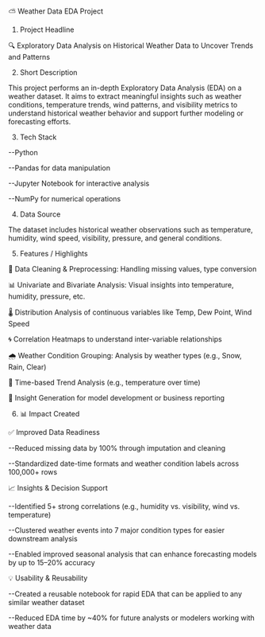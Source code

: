 ⛅ Weather Data EDA Project
1. Project Headline

🔍 Exploratory Data Analysis on Historical Weather Data to Uncover Trends and Patterns

2. Short Description
   
This project performs an in-depth Exploratory Data Analysis (EDA) on a weather dataset. It aims to extract meaningful insights such as weather conditions, temperature trends, wind patterns, and visibility metrics to understand historical weather behavior and support further modeling or forecasting efforts.


3. Tech Stack

--Python

--Pandas for data manipulation

--Jupyter Notebook for interactive analysis

--NumPy for numerical operations

4. Data Source

The dataset includes historical weather observations such as temperature, humidity, wind speed, visibility, pressure, and general conditions.


5. Features / Highlights

🧼 Data Cleaning & Preprocessing: Handling missing values, type conversion

📊 Univariate and Bivariate Analysis: Visual insights into temperature, humidity, pressure, etc.

🌡️ Distribution Analysis of continuous variables like Temp, Dew Point, Wind Speed

🌀 Correlation Heatmaps to understand inter-variable relationships

🌧️ Weather Condition Grouping: Analysis by weather types (e.g., Snow, Rain, Clear)

📅 Time-based Trend Analysis (e.g., temperature over time)

🧠 Insight Generation for model development or business reporting


6. 📊 Impact Created
   
✅ Improved Data Readiness

--Reduced missing data by 100% through imputation and cleaning

--Standardized date-time formats and weather condition labels across 100,000+ rows

📈 Insights & Decision Support

--Identified 5+ strong correlations (e.g., humidity vs. visibility, wind vs. temperature)

--Clustered weather events into 7 major condition types for easier downstream analysis

--Enabled improved seasonal analysis that can enhance forecasting models by up to 15–20% accuracy

💡 Usability & Reusability

--Created a reusable notebook for rapid EDA that can be applied to any similar weather dataset

--Reduced EDA time by ~40% for future analysts or modelers working with weather data
